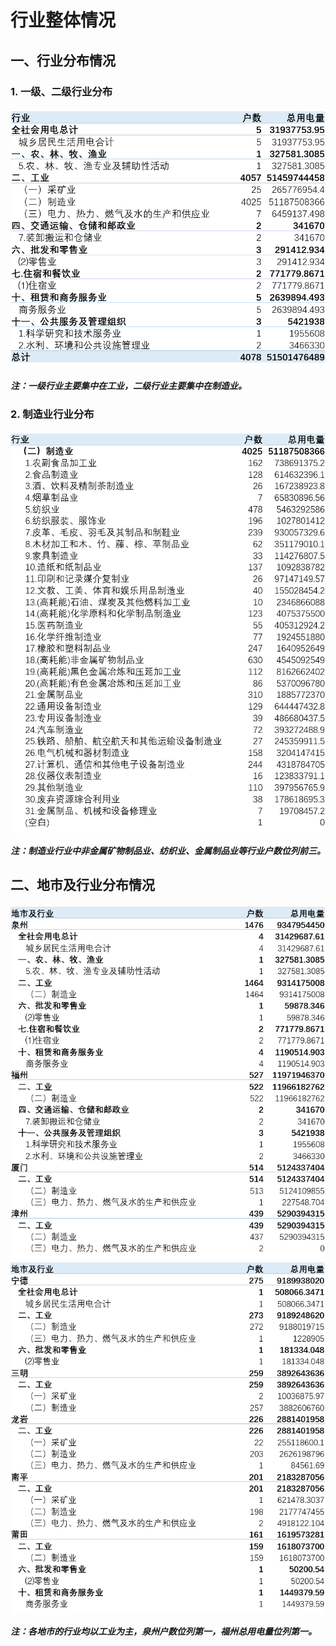 # 行业整体情况

## 一、行业分布情况

### 1. 一级、二级行业分布

![行业分布情况](行业分布情况.png)

_**注：一级行业主要集中在工业，二级行业主要集中在制造业。**_

### 2. 制造业行业分布

![制造业分布情况](制造业行业分布情况.png)

_**注：制造业行业中非金属矿物制品业、纺织业、金属制品业等行业户数位列前三。**_

## 二、地市及行业分布情况

![地市及行业分布情况（一）](地市及行业分布情况（一）.png)
![地市及行业分布情况（二）](地市及行业分布情况（二）.png)

_**注：各地市的行业均以工业为主，泉州户数位列第一，福州总用电量位列第一。**_